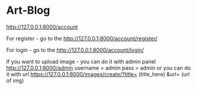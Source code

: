# Art-Blog

http://127.0.0.1:8000/account

For register - go to the http://127.0.0.1:8000/account/register/

For login - go to the http://127.0.0.1:8000/account/login/

If you want to upload image - you can do it with admin panel http://127.0.0.1:8000/admin 
                username = admin 
                pass = admin 
  or you can do it with url https://127.0.0.1:8000/images/create/?title= (title_here) &url= (url of img)
